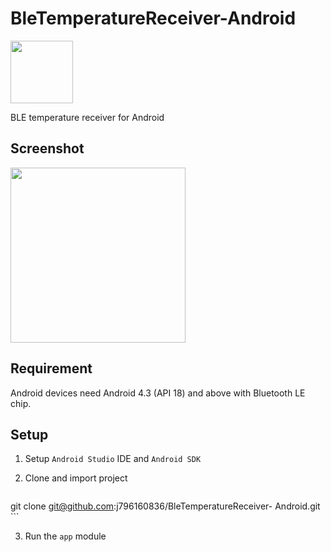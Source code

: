 BleTemperatureReceiver-Android
===
<img src="https://raw.githubusercontent.com/j796160836/BleTemperatureReceiver-Android/master/screenshot/icon.png" width="100" />

BLE temperature receiver for Android

## Screenshot  

<img src="https://raw.githubusercontent.com/j796160836/BleTemperatureReceiver-Android/master/screenshot/screenshot.png" width="280" />

## Requirement

Android devices need Android 4.3 (API 18) and above with Bluetooth LE chip.

## Setup

1. Setup `Android Studio` IDE and `Android SDK`
2. Clone and import project

	```
git clone git@github.com:j796160836/BleTemperatureReceiver-	Android.git
	```

3. Run the `app` module

